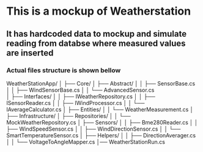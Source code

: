 #   This is a mockup of Weatherstation 
##  It has hardcoded data to mockup and simulate reading from databse where measured values are inserted
### Actual files structure is shown bellow  

WeatherStationApp/
│
├── Core/
│   ├── Abstract/
│   │   ├── SensorBase.cs
│   │   ├── WindSensorBase.cs
│   │   └── AdvancedSensor.cs     
│   ├── Interfaces/
│   │   ├── IWeatherRepository.cs
│   │   ├── ISensorReader.cs
│   │   ├── IWindProcessor.cs
│   │   └── IAverageCalculator.cs
│   ├── Entities/
│   │   └── WeatherMeasurement.cs
│
├── Infrastructure/
│   ├── Repositories/
│   │   └── MockWeatherRepository.cs
│   ├── Sensors/
│   │   ├── Bme280Reader.cs
│   │   ├── WindSpeedSensor.cs
│   │   ├── WindDirectionSensor.cs
│   │   └── SmartTemperatureSensor.cs 
│   ├── Helpers/
│   │   ├── DirectionAverager.cs
│   │   └── VoltageToAngleMapper.cs
│── WeatherStationRun.cs
